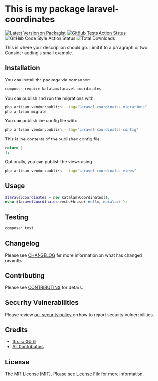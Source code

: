 # This is my package laravel-coordinates

[![Latest Version on Packagist](https://img.shields.io/packagist/v/katalam/laravel-coordinates.svg?style=flat-square)](https://packagist.org/packages/katalam/laravel-coordinates)
[![GitHub Tests Action Status](https://img.shields.io/github/actions/workflow/status/katalam/laravel-coordinates/run-tests.yml?branch=main&label=tests&style=flat-square)](https://github.com/katalam/laravel-coordinates/actions?query=workflow%3Arun-tests+branch%3Amain)
[![GitHub Code Style Action Status](https://img.shields.io/github/actions/workflow/status/katalam/laravel-coordinates/fix-php-code-style-issues.yml?branch=main&label=code%20style&style=flat-square)](https://github.com/katalam/laravel-coordinates/actions?query=workflow%3A"Fix+PHP+code+style+issues"+branch%3Amain)
[![Total Downloads](https://img.shields.io/packagist/dt/katalam/laravel-coordinates.svg?style=flat-square)](https://packagist.org/packages/katalam/laravel-coordinates)

This is where your description should go. Limit it to a paragraph or two. Consider adding a small example.

## Installation

You can install the package via composer:

```bash
composer require katalam/laravel-coordinates
```

You can publish and run the migrations with:

```bash
php artisan vendor:publish --tag="laravel-coordinates-migrations"
php artisan migrate
```

You can publish the config file with:

```bash
php artisan vendor:publish --tag="laravel-coordinates-config"
```

This is the contents of the published config file:

```php
return [
];
```

Optionally, you can publish the views using

```bash
php artisan vendor:publish --tag="laravel-coordinates-views"
```

## Usage

```php
$laravelCoordinates = new Katalam\Coordinates();
echo $laravelCoordinates->echoPhrase('Hello, Katalam!');
```

## Testing

```bash
composer test
```

## Changelog

Please see [CHANGELOG](CHANGELOG.md) for more information on what has changed recently.

## Contributing

Please see [CONTRIBUTING](CONTRIBUTING.md) for details.

## Security Vulnerabilities

Please review [our security policy](../../security/policy) on how to report security vulnerabilities.

## Credits

- [Bruno Görß](https://github.com/Katalam)
- [All Contributors](../../contributors)

## License

The MIT License (MIT). Please see [License File](LICENSE.md) for more information.
